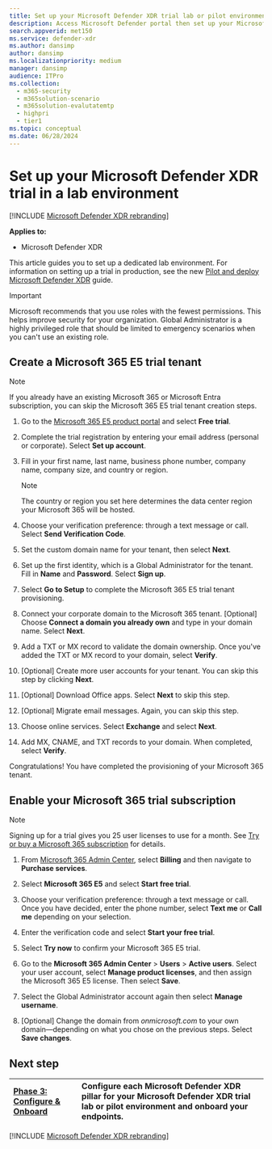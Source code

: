 ```yaml
---
title: Set up your Microsoft Defender XDR trial lab or pilot environment
description: Access Microsoft Defender portal then set up your Microsoft Defender XDR trial lab environment
search.appverid: met150
ms.service: defender-xdr
ms.author: dansimp
author: dansimp
ms.localizationpriority: medium
manager: dansimp
audience: ITPro
ms.collection:
  - m365-security
  - m365solution-scenario
  - m365solution-evalutatemtp
  - highpri
  - tier1
ms.topic: conceptual
ms.date: 06/28/2024
---
```


# Set up your Microsoft Defender XDR trial in a lab environment

[!INCLUDE [Microsoft Defender XDR rebranding](../includes/microsoft-defender.md)]

**Applies to:**
- Microsoft Defender XDR

This article guides you to set up a dedicated lab environment. For information on setting up a trial in production, see the new [Pilot and deploy Microsoft Defender XDR](pilot-deploy-overview.md) guide.

> [!IMPORTANT]
> Microsoft recommends that you use roles with the fewest permissions. This helps improve security for your organization. Global Administrator is a highly privileged role that should be limited to emergency scenarios when you can't use an existing role.

## Create a Microsoft 365 E5 trial tenant

> [!NOTE]
> If you already have an existing Microsoft 365 or Microsoft Entra subscription, you can skip the Microsoft 365 E5 trial tenant creation steps.

1. Go to the [Microsoft 365 E5 product portal](https://www.microsoft.com/microsoft-365/business/office-365-enterprise-e5-business-software?activetab=pivot%3aoverviewtab) and select **Free trial**.

2. Complete the trial registration by entering your email address (personal or corporate). Select **Set up account**.

3. Fill in your first name, last name, business phone number, company name, company size, and country or region.

   > [!NOTE]
   > The country or region you set here determines the data center region your Microsoft 365 will be hosted.

4. Choose your verification preference: through a text message or call. Select **Send Verification Code**.

5. Set the custom domain name for your tenant, then select **Next**.

6. Set up the first identity, which is a Global Administrator for the tenant. Fill in **Name** and **Password**. Select **Sign up**.

7. Select **Go to Setup** to complete the Microsoft 365 E5 trial tenant provisioning.

8. Connect your corporate domain to the Microsoft 365 tenant. [Optional] Choose **Connect a domain you already own** and type in your domain name. Select **Next**.

9. Add a TXT or MX record to validate the domain ownership. Once you've added the TXT or MX record to your domain, select **Verify**.

10. [Optional] Create more user accounts for your tenant. You can skip this step by clicking **Next**.

11. [Optional] Download Office apps. Select **Next** to skip this step.

12. [Optional] Migrate email messages. Again, you can skip this step.

13. Choose online services. Select **Exchange** and select **Next**.

14. Add MX, CNAME, and TXT records to your domain. When completed, select **Verify**.

Congratulations! You have completed the provisioning of your Microsoft 365 tenant.

## Enable your Microsoft 365 trial subscription

> [!NOTE]
> Signing up for a trial gives you 25 user licenses to use for a month. See [Try or buy a Microsoft 365 subscription](/microsoft-365/commerce/try-or-buy-microsoft-365) for details.

1. From [Microsoft 365 Admin Center](https://admin.microsoft.com/), select **Billing** and then navigate to **Purchase services**.

2. Select **Microsoft 365 E5** and select **Start free trial**.

3. Choose your verification preference: through a text message or call. Once you have decided, enter the phone number, select **Text me** or **Call me** depending on your selection.

4. Enter the verification code and select **Start your free trial**.

5. Select **Try now** to confirm your Microsoft 365 E5 trial.

6. Go to the **Microsoft 365 Admin Center** > **Users** > **Active users**. Select your user account, select **Manage product licenses**, and then assign the Microsoft 365 E5 license. Then select **Save**.

7. Select the Global Administrator account again then select **Manage username**.

8. [Optional] Change the domain from *onmicrosoft.com* to your own domain—depending on what you chose on the previous steps. Select **Save changes**.

## Next step

|[Phase 3: Configure & Onboard](pilot-deploy-overview.md) | Configure each Microsoft Defender XDR pillar for your Microsoft Defender XDR trial lab or pilot environment and onboard your endpoints.
|:-------|:-----|


[!INCLUDE [Microsoft Defender XDR rebranding](../includes/defender-m3d-techcommunity.md)]
